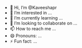 - 👋 Hi, I’m @Kaveeshapr
- 👀 I’m interested in ...
- 🌱 I’m currently learning ...
- 💞️ I’m looking to collaborate on ...
- 📫 How to reach me ...
- 😄 Pronouns: ...
- ⚡ Fun fact: ...

<!---
Kaveeshapr/Kaveeshapr is a ✨ special ✨ repository because its `README.md` (this file) appears on your GitHub profile.
You can click the Preview link to take a look at your changes.
--->
